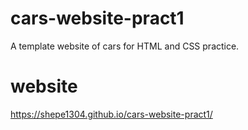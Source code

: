 # cars-website-pract1
A template website of cars for HTML and CSS practice.

# website
https://shepe1304.github.io/cars-website-pract1/
